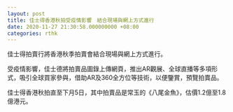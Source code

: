 ```yaml
---
layout: post
title: 佳士得香港秋拍受疫情影響　結合現場與網上方式進行
date: 2020-11-27 21:30:58.000000000 +08:00
categories: rthk
---
```


佳士得拍賣行將香港秋季拍賣會結合現場與網上方式進行。

受疫情影響，佳士德將拍賣品圖錄上傳網頁，推出AR觀展、全球直播等多項形式，吸引全球買家參與，借助AR及360全方位等技術，以便鑒賞，預覽拍賣品。

佳士得香港秋拍直至下月5日，其中拍賣品是常玉的《八尾金魚》，估價1.2億至1.8億港元。
